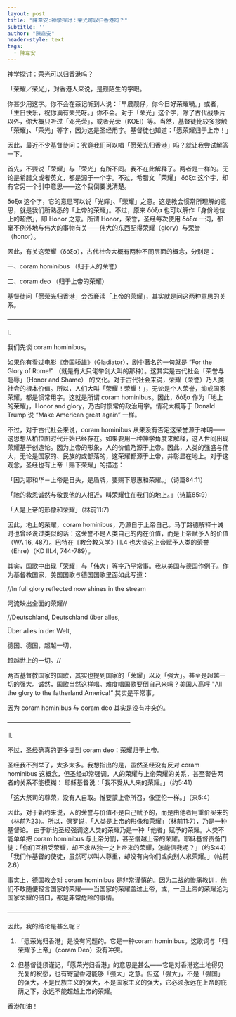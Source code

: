 ```yaml
---
layout: post
title: "陳韋安:神学探讨：荣光可以归香港吗？"
subtitle: ''
author: "陳韋安"
header-style: text
tags:
  - 陳韋安
---
```

神学探讨：荣光可以归香港吗？

「荣耀／荣光」，对香港人来说，是颇陌生的字眼。

你甚少用这字。你不会在茶记听到人说：「早晨靓仔，你今日好荣耀喎。」或者，「生日快乐，祝你满有荣光呀。」你不会。对于「荣光」这个字，除了古代战争片以外，你大概只听过「邓光荣」，或者光荣（KOEI）等。当然，基督徒比较多接触「荣耀」、「荣光」等字，因为这是圣经用字。基督徒也知道：「愿荣耀归于上帝！」

因此，最近不少基督徒问：究竟我们可以唱「愿荣光归香港」吗？就让我尝试解答一下。

首先，不要说「荣耀」与「荣光」有所不同。我不在此解释了。两者是一样的。无论是希腊文或者英文，都是源于一个字。不过，希腊文「荣耀」 δόξα 这个字，却有它另一个引申意思——这个我倒要说清楚。

δόξα 这个字，它的意思可以说「光辉」、「荣耀」之意。这是教会惯常所理解的意思，就是我们所熟悉的「上帝的荣耀」。不过，原来 δόξα 也可以解作「身份地位上的超然」，即 Honor 之意。所谓 Honor，荣誉，圣经每次使用 δόξα 一词，都毫不例外地与伟大的事物有关——伟大的东西配得荣耀（glory）与荣誉（honor）。

因此，有关这荣耀（δόξα），古代社会大概有两种不同层面的概念，分别是：

一、coram hominibus （归于人的荣誉）

二、coram deo （归于上帝的荣耀）

基督徒问「愿荣光归香港」会否亵渎「上帝的荣耀」，其实就是问这两种意思的关系。

————————————————————

I.

我们先谈 coram hominibus。

如果你有看过电影《帝国骄雄》（Gladiator），剧中著名的一句就是 “For the Glory of Rome!” （就是有大只佬举剑大叫的那种）。这其实是古代社会「荣誉与耻辱」（Honor and Shame） 的文化。对于古代社会来说，荣耀（荣誉）乃人类社会的根本价值。所以，人们大叫「荣耀！荣耀！」，无论是个人荣誉，抑或国家荣耀，都是惯常用字。这就是所谓 coram hominibus。因此，δόξα 作为「地上的荣耀」，Honor and glory，乃古时惯常的政治用字。情况大概等于 Donald Trump 说 “Make American great again” 一样。

不过，对于古代社会来说，coram hominibus 从来没有否定这荣誉源于神明——这思想从柏拉图时代开始已经存在。如果要用一种神学角度来解释，这人世间出现荣耀基于创造论。因为上帝的形象，人的价值乃源于上帝。因此，人类的强盛与伟大，无论是国家的、民族的或部落的，这荣耀都源于上帝，并彰显在地上。对于这观念，圣经也有上帝「赐下荣耀」的描述：

「因为耶和华－上帝是日头，是盾牌，要赐下恩惠和荣耀。」（诗篇84:11）

「祂的救恩诚然与敬畏他的人相近，叫荣耀住在我们的地上。」（诗篇85:9）

「人是上帝的形像和荣耀」（林前11:7）

因此，地上的荣耀，coram hominibus，乃源自于上帝自己。马丁路德解释十诫时也曾经说过类似的话：这荣誉不是人类自己的内在价值，而是上帝赋予人的价值（WA 16, 487）。巴特在《教会教义学》III.4 也大谈这上帝赋予人类的荣誉（Ehre）（KD III.4, 744-789）。

其实，国歌中出现「荣耀」与「伟大」等字乃平常事。我以美国与德国作例子。作为基督教国家，美国国歌与德国国歌里面如此写道：

//In full glory reflected now shines in the stream

河流映出全面的荣耀//

//Deutschland, Deutschland über alles,

Über alles in der Welt,

德国、德国，超越一切，

超越世上的一切。//

两首基督教国家的国歌，其实也提到国家的「荣耀」以及「强大」。甚至是超越一切的强大。诚然，国歌当然这样唱。难度唱国歌要倒自己米吗？美国人高呼 "All the glory to the fatherland America!” 其实是平常事。

因为 coram hominibus 与 coram deo 其实是没有冲突的。

————————————————————

II.

不过，圣经确真的更多提到 coram deo：荣耀归于上帝。

圣经我不列举了，太多太多。我想指出的是，虽然圣经没有反对 coram hominibus 这概念，但圣经却常强调，人的荣耀与上帝荣耀的关系，甚至警告两者的关系不能模糊：
耶稣基督说：「我不受从人来的荣耀。」（约5:41）

「这大祭司的尊荣，没有人自取。惟要蒙上帝所召，像亚伦一样。」（来5:4）

因此，对于新约来说，人的荣誉与价值不是自己赋予的，而是由他者用重价买来的（林前7:23）。所以，保罗说，「人类是上帝的形像和荣耀」（林前11:7），乃是一种基督论。
由于新约圣经强调这人类的荣耀乃是一种「他者」赋予的荣耀。人类不能单单把 coram hominibus 与上帝分割，甚至僭越上帝的荣耀。耶稣基督责备门徒：「你们互相受荣耀，却不求从独一之上帝来的荣耀，怎能信我呢？」（约5:44）「我们作基督的使徒，虽然可以叫人尊重，却没有向你们或向别人求荣耀。」（帖前2:6）

事实上，德国教会对 coram hominibus 是非常谨慎的。因为二战的惨痛教训，他们不敢随便轻言国家的荣耀——当国家的荣耀盖过上帝，或，一旦上帝的荣耀沦为国家荣耀的借口，都是非常危险的事情。

————————————————————

因此，我的结论是甚么呢？

1. 「愿荣光归香港」是没有问题的。它是一种coram hominibus。这歌词与「归荣耀予上帝」（coram Deo）没有冲突。

2. 但基督徒须谨记，「愿荣光归香港」的意思是甚么——它是对香港这土地得见光复的祝愿，也有寄望香港能够「强大」之意。但这「强大」，不是「强国」的强大，不是民族主义的强大，不是国家主义的强大，它必须永远在上帝的庇荫之下，永远不能超越上帝的荣耀。

香港加油！

